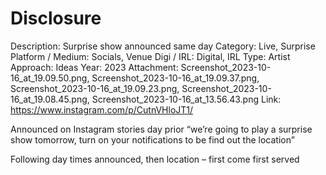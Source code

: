 # Disclosure

Description: Surprise show announced same day
Category: Live, Surprise
Platform / Medium: Socials, Venue
Digi / IRL: Digital, IRL
Type: Artist
Approach: Ideas
Year: 2023
Attachment: Screenshot_2023-10-16_at_19.09.50.png, Screenshot_2023-10-16_at_19.09.37.png, Screenshot_2023-10-16_at_19.09.23.png, Screenshot_2023-10-16_at_19.08.45.png, Screenshot_2023-10-16_at_13.56.43.png
Link: https://www.instagram.com/p/CutnVHloJT1/

Announced on Instagram stories day prior “we’re going to play a surprise show tomorrow, turn on your notifications to be find out the location”

Following day times announced, then location – first come first served